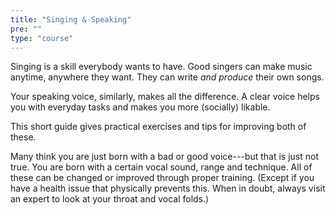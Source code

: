 ```yaml
---
title: "Singing & Speaking"
pre: ""
type: "course"
---
```


Singing is a skill everybody wants to have. Good singers can make music anytime, anywhere they want. They can write _and produce_ their own songs. 

Your speaking voice, similarly, makes all the difference. A clear voice helps you with everyday tasks and makes you more (socially) likable.

This short guide gives practical exercises and tips for improving both of these.

Many think you are just born with a bad or good voice---but that is just not true. You are born with a certain vocal sound, range and technique. All of these can be changed or improved through proper training. (Except if you have a health issue that physically prevents this. When in doubt, always visit an expert to look at your throat and vocal folds.)